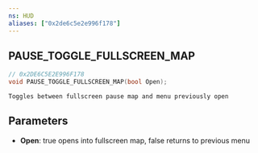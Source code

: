 ```yaml
---
ns: HUD
aliases: ["0x2de6c5e2e996f178"]
---
```

## PAUSE_TOGGLE_FULLSCREEN_MAP

```c
// 0x2DE6C5E2E996F178
void PAUSE_TOGGLE_FULLSCREEN_MAP(bool Open);
```

```
Toggles between fullscreen pause map and menu previously open
```

## Parameters
* **Open**: true opens into fullscreen map, false returns to previous menu
